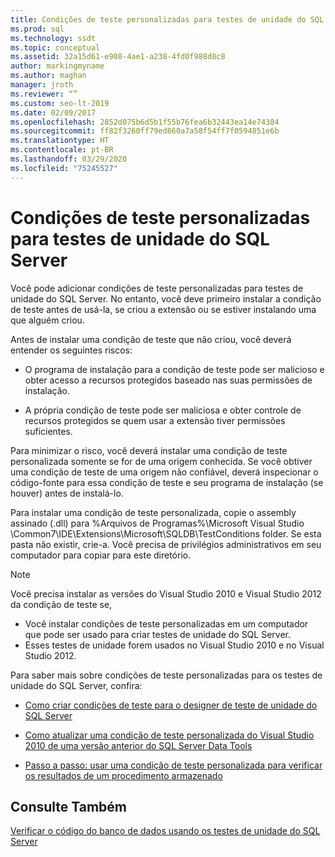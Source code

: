```yaml
---
title: Condições de teste personalizadas para testes de unidade do SQL Server
ms.prod: sql
ms.technology: ssdt
ms.topic: conceptual
ms.assetid: 32a15d61-e908-4ae1-a238-4fd0f988d8c8
author: markingmyname
ms.author: maghan
manager: jroth
ms.reviewer: “”
ms.custom: seo-lt-2019
ms.date: 02/09/2017
ms.openlocfilehash: 2852d075b6d5b1f55b76fea6b32443ea14e74384
ms.sourcegitcommit: ff82f3260ff79ed860a7a58f54ff7f0594851e6b
ms.translationtype: HT
ms.contentlocale: pt-BR
ms.lasthandoff: 03/29/2020
ms.locfileid: "75245527"
---
```

# <a name="custom-test-conditions-for-sql-server-unit-tests"></a>Condições de teste personalizadas para testes de unidade do SQL Server

Você pode adicionar condições de teste personalizadas para testes de unidade do SQL Server. No entanto, você deve primeiro instalar a condição de teste antes de usá-la, se criou a extensão ou se estiver instalando uma que alguém criou.  
  
Antes de instalar uma condição de teste que não criou, você deverá entender os seguintes riscos:  
  
-   O programa de instalação para a condição de teste pode ser malicioso e obter acesso a recursos protegidos baseado nas suas permissões de instalação.  
  
-   A própria condição de teste pode ser maliciosa e obter controle de recursos protegidos se quem usar a extensão tiver permissões suficientes.  
  
Para minimizar o risco, você deverá instalar uma condição de teste personalizada somente se for de uma origem conhecida. Se você obtiver uma condição de teste de uma origem não confiável, deverá inspecionar o código-fonte para essa condição de teste e seu programa de instalação (se houver) antes de instalá-lo.  
  
Para instalar uma condição de teste personalizada, copie o assembly assinado (.dll) para %Arquivos de Programas%\Microsoft Visual Studio <Version>\Common7\IDE\Extensions\Microsoft\SQLDB\TestConditions folder. Se esta pasta não existir, crie-a. Você precisa de privilégios administrativos em seu computador para copiar para este diretório.  
  
> [!NOTE]  
> Você precisa instalar as versões do Visual Studio 2010 e Visual Studio 2012 da condição de teste se,  
>   
> -   Você instalar condições de teste personalizadas em um computador que pode ser usado para criar testes de unidade do SQL Server.  
> -   Esses testes de unidade forem usados no Visual Studio 2010 e no Visual Studio 2012.  
  
Para saber mais sobre condições de teste personalizadas para os testes de unidade do SQL Server, confira:  
  
-   [Como criar condições de teste para o designer de teste de unidade do SQL Server](../ssdt/how-to-create-test-conditions-for-the-sql-server-unit-test-designer.md)  
  
-   [Como atualizar uma condição de teste personalizada do Visual Studio 2010 de uma versão anterior do SQL Server Data Tools](../ssdt/how-to-upgrade-visual-studio-2010-custom-test-condition-to-ssdt.md)  
  
-   [Passo a passo: usar uma condição de teste personalizada para verificar os resultados de um procedimento armazenado](../ssdt/walkthrough-use-custom-test-condition-to-verify-stored-procedure-results.md)  
  
## <a name="see-also"></a>Consulte Também  
[Verificar o código do banco de dados usando os testes de unidade do SQL Server](../ssdt/verifying-database-code-by-using-sql-server-unit-tests.md)  
  
